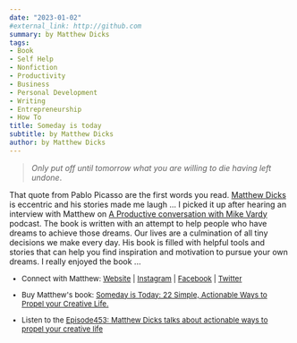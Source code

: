 ```yaml
---
date: "2023-01-02"
#external_link: http://github.com
summary: by Matthew Dicks        
tags:
- Book
- Self Help
- Nonfiction
- Productivity
- Business
- Personal Development
- Writing
- Entrepreneurship
- How To
title: Someday is today
subtitle: by Matthew Dicks
author: by Matthew Dicks
---
```


> *Only put off until tomorrow what you are willing to die having left undone*.

That quote from Pablo Picasso are the first words you read. [Matthew Dicks](https://matthewdicks.com/) is eccentric and his stories made me laugh ... I picked it up after hearing an interview with Matthew on [A Productive conversation with Mike Vardy](https://productivityist.com/category/podcast/) podcast. The book is written with an attempt to help people who have dreams to achieve those dreams. Our lives are a culmination of all tiny decisions we make every day. His book is filled with helpful tools and stories that can help you find inspiration and motivation to pursue your own dreams. I really enjoyed the book ...

<font size="2"> 

-   Connect with Matthew: [Website](https://matthewdicks.com/) \| [Instagram](https://instagram.com/matthewdicks/) \| [Facebook](https://www.facebook.com/matthewjdicks) \| [Twitter](https://twitter.com/MatthewDicks) 

-   Buy Matthew\'s book: [Someday is Today: 22 Simple, Actionable Ways to Propel your Creative Life.](http://amzn.to/3VYnQgc)

-   Listen to the [Episode453: Matthew Dicks talks about actionable ways to propel your creative life](https://productivityist.com/podcast453/ "Episode 453")
</font> 

 